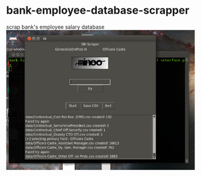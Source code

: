 # bank-employee-database-scrapper
scrap bank's employee salary database
![alt text](https://github.com/nandubhadu001/bank-employee-database-scrapper/blob/main/assets/Screenshot%20at%202020-11-14%2010-40-29.png)
